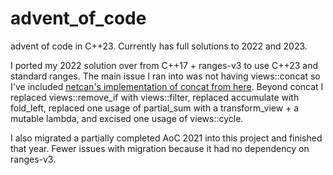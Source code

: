 # advent_of_code

advent of code in C++23. Currently has full solutions to 2022 and 2023.

I ported my 2022 solution over from C++17 + ranges-v3 to use C++23 and standard ranges. The main issue I ran into was not having views::concat so I've included [netcan's implementation of concat from here](https://github.com/netcan/recipes/blob/master/cpp/metaproggramming/ranges/Calendar.cpp#L585). Beyond concat I replaced views::remove_if with views::filter, replaced accumulate with fold_left, replaced one usage of partial_sum with a transform_view + a mutable lambda, and excised one usage of views::cycle.

I also migrated a partially completed AoC 2021 into this project and finished that year. Fewer issues with migration because it had no dependency on ranges-v3.
